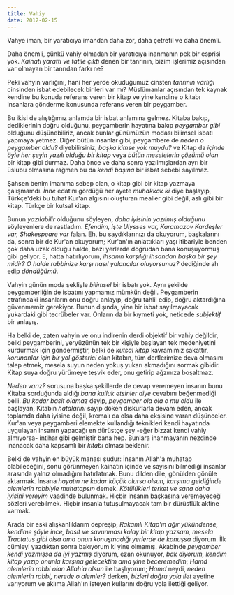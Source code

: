 ```yaml
---
title: Vahiy
date: 2012-02-15
---
```


Vahye iman, bir yaratıcıya imandan daha zor, daha çetrefil ve daha
önemli.

Daha önemli, çünkü vahiy olmadan bir yaratıcıya inanmanın pek bir
esprisi yok. *Kainatı yarattı ve tatile çıktı* denen bir tanrının, bizim
işlerimiz açısından var olmayan bir tanrıdan farkı ne?

Peki vahyin varlığını, hani her yerde okuduğumuz cinsten *tanrının
varlığı* cinsinden isbat edebilecek birileri var mı? Müslümanlar
açısından tek kaynak kendine bu konuda referans veren bir kitap ve yine
kendine o kitabı insanlara gönderme konusunda referans veren bir
peygamber.

Bu ikisi de alıştığımız anlamda bir isbat anlamına gelmez. Kitaba bakıp,
dediklerinin doğru olduğunu, peygamberin hayatına bakıp *peygamber gibi*
olduğunu düşünebiliriz, ancak bunlar günümüzün modası bilimsel isbatı
yapmaya yetmez. Diğer bütün insanlar gibi, peygambere de *neden o
peygamber oldu?* diyebilirsiniz, *başka kimse yok muydu?* ve Kitap da
*içinde öyle her şeyin yazılı olduğu bir kitap* veya *bütün meselelerin
çözümü olan* bir kitap gibi durmaz. Daha önce ve daha sonra
yazılmışlardan ayrı bir üslubu olmasına rağmen bu da *kendi başına* bir
isbat sebebi sayılmaz.

Şahsen benim imanıma sebep olan, o kitap gibi bir kitap yazmaya
çalışmamdı. *İnne* edatını gördüğü her ayete *muhakkak ki* diye
başlayıp, Türkçe'deki bu tuhaf Kur'an algısını oluşturan mealler gibi
değil, aslı gibi bir kitap. Türkçe bir kutsal kitap.

Bunun *yazılabilir* olduğunu söyleyen, *daha iyisinin yazılmış olduğunu*
söyleyenlere de rastladım. *Efendim, işte Ulysses var, Karamazov
Kardeşler var, Shakespeare var* falan. Eh, bu saydıklarınızı da
okuyorum, başkalarını da, sonra bir de Kur'an okuyorum; Kur'an'ın
anlattıkları yaşı itibariyle benden çok daha uzak olduğu halde, bazı
yerlerde doğrudan bana konuşuyormuş gibi geliyor. E, hatta hatırlıyorum,
*ihsanın karşılığı ihsandan başka bir şey midir? O halde rabbinize karşı
nasıl yalancılar oluyorsunuz?* dediğinde ah edip *döndüğümü*.

Vahyin günün moda şekliyle *bilimsel* bir isbatı yok. Aynı şekilde
peygamberliğin de isbatını yapmamız mümkün değil. Peygamberin
etrafındaki insanların onu doğru anlayıp, doğru tahlil edip, doğru
aktardığına güvenmemiz gerekiyor. Bunun dışında, yine bir isbat
sayılmayacak yukardaki gibi tecrübeler var. Onların da bir kıymeti yok,
neticede *subjektif* bir anlayış.

Ha belki de, zaten vahyin ve onu indirenin derdi objektif bir vahiy
değildir, belki peygamberini, yeryüzünün tek bir kişiyle başlayan tek
medeniyetini kurdurmak için göndermiştir, belki de *kutsal kitap*
kavramımız sakattır, *korunanlar için bir yol gösterici* olan kitabın,
tüm dertlerimize deva olmasını talep etmek, mesela suyun neden yokuş
yukarı akmadığını sormak gibidir. Kitap suya doğru yürümeye teşvik eder,
onu getirip ağzınıza boşaltmaz.

*Neden varız?* sorusuna başka şekillerde de cevap veremeyen insanın bunu
Kitaba sorduğunda aldığı *bana kulluk etsinler diye* cevabını
beğenmediği belli. *Bu kadar basit olamaz* deyip, *peygamber ola ola o
mu oldu* ile başlayan, Kitabın *hatalarını* sayıp döken diskurlarla
devam eden, ancak toplamda daha iyisine değil, kremalı da olsa daha
ekşisine varan düşünceler. Kur'an veya peygamberi elemekte kullandığı
teknikleri kendi hayatında uygulayan insanın yapacağı en dürüstçe şey
-eğer bizzat kendi vahiy almıyorsa- intihar gibi gelmiştir bana hep.
Bunlara inanmayanın nezdinde inanacak daha kapsamlı bir *kitabı* olması
beklenir.

Belki de vahyin en büyük manası şudur: İnsanın Allah'a muhatap
olabileceğini, sonu görünmeyen kainatın içinde ve sayısını bilmediği
insanlar arasında yalnız olmadığını hatırlatmak. Bunu dilden dile,
gönülden gönüle aktarmak. İnsana *hayatın ne kadar küçük olursa olsun,
karşıma geldiğinde alemlerin rabbiyle muhatapsın* demek. *Kötülükleri
terket ve sana daha iyisini vereyim* vaadinde bulunmak. Hiçbir insanın
başkasına veremeyeceği sözleri verebilmek. Hiçbir insanla tutuşulmayacak
tam bir dürüstlük aktine varmak.

Arada bir eski alışkanlıklarım depreşip, *Rakamlı Kitap'ın ağır
yükündense, kendime şöyle ince, basit ve savunması kolay bir kitap
yazsam, mesela *Tractatus* gibi olsa ama onun konuşmadığı yerlerde de
konuşsa* diyorum. İlk cümleyi yazdıktan sonra bakıyorum ki yine olmamış.
Akabinde *peygamber kendi yazmışsa da iyi yazmış* diyorum, ezan
okunuyor, *bak diyorum, kendim kitap yazıp onunla karşına gelecektim ama
yine beceremedim*; *Hamd alemlerin rabbi olan Allah'a olsun* ile
başlıyorum; *Hamd* neydi, *neden alemlerin rabbi, nerede o alemler?*
derken, *bizleri doğru yola ilet* ayetine varıyorum ve aklıma Allah'ın
isteyen kullarını doğru yola ilettiği geliyor.
